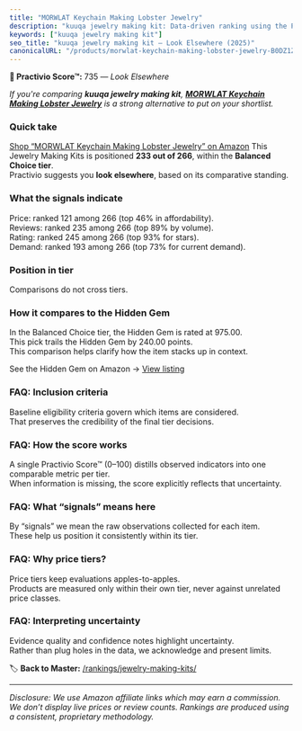 ```yaml
---
title: "MORWLAT Keychain Making Lobster Jewelry"
description: "kuuqa jewelry making kit: Data-driven ranking using the Practivio Score™. Positioned by quality, value, demand, findability, momentum."
keywords: ["kuuqa jewelry making kit"]
seo_title: "kuuqa jewelry making kit — Look Elsewhere (2025)"
canonicalURL: "/products/morwlat-keychain-making-lobster-jewelry-B0DZ1ZMPYR/"
---
```


**🚫 Practivio Score™:** 735 — _Look Elsewhere_


*If you're comparing **kuuqa jewelry making kit**, **[MORWLAT Keychain Making Lobster Jewelry](https://www.amazon.com/dp/B0DZ1ZMPYR?tag=practivio-20)** is a strong alternative to put on your shortlist.*
### Quick take
[Shop “MORWLAT Keychain Making Lobster Jewelry” on Amazon](https://www.amazon.com/dp/B0DZ1ZMPYR?tag=practivio-20)
This Jewelry Making Kits is positioned **233 out of 266**, within the **Balanced Choice tier**.  
Practivio suggests you **look elsewhere**, based on its comparative standing.

### What the signals indicate
Price: ranked 121 among 266 (top 46% in affordability).  
Reviews: ranked 235 among 266 (top 89% by volume).  
Rating: ranked 245 among 266 (top 93% for stars).  
Demand: ranked 193 among 266 (top 73% for current demand).

### Position in tier
Comparisons do not cross tiers.

### How it compares to the Hidden Gem
In the Balanced Choice tier, the Hidden Gem is rated at 975.00.  
This pick trails the Hidden Gem by 240.00 points.  
This comparison helps clarify how the item stacks up in context.  

See the Hidden Gem on Amazon → [View listing](https://www.amazon.com/dp/B07M6CDS77?tag=practivio-20)

### FAQ: Inclusion criteria
Baseline eligibility criteria govern which items are considered.  
That preserves the credibility of the final tier decisions.

### FAQ: How the score works
A single Practivio Score™ (0–100) distills observed indicators into one comparable metric per tier.  
When information is missing, the score explicitly reflects that uncertainty.

### FAQ: What “signals” means here
By “signals” we mean the raw observations collected for each item.  
These help us position it consistently within its tier.

### FAQ: Why price tiers?
Price tiers keep evaluations apples-to-apples.  
Products are measured only within their own tier, never against unrelated price classes.

### FAQ: Interpreting uncertainty
Evidence quality and confidence notes highlight uncertainty.  
Rather than plug holes in the data, we acknowledge and present limits.


🏷️ **Back to Master:** [/rankings/jewelry-making-kits/](/rankings/jewelry-making-kits/)

---
_Disclosure: We use Amazon affiliate links which may earn a commission. We don’t display live prices or review counts. Rankings are produced using a consistent, proprietary methodology._
